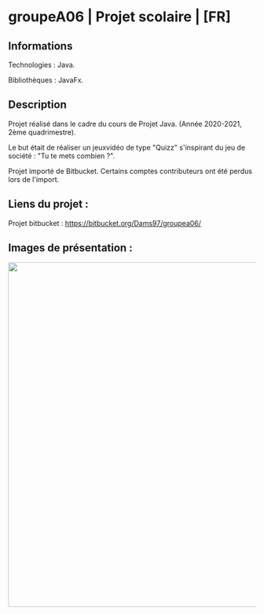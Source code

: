 # groupeA06 | Projet scolaire | [FR]

## Informations

Technologies : Java.

Bibliothèques : JavaFx. 

## Description

Projet réalisé dans le cadre du cours de Projet Java.  (Année 2020-2021, 2ème quadrimestre).

Le but était de réaliser un jeuxvidéo de type "Quizz" s'inspirant du jeu de société : "Tu te mets combien ?". 

Projet importé de Bitbucket. Certains comptes contributeurs ont été perdus lors de l'import.

## Liens du projet :

Projet bitbucket : https://bitbucket.org/Dams97/groupea06/

## Images de présentation :

<div>
<img align=top src="https://github.com/damien-auversack/groupeA06/blob/master/presentation_pictures/picture_01.jpg" width="700px">
</div>
